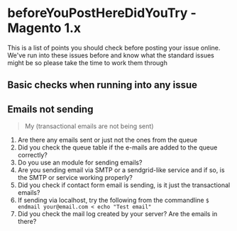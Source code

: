 # beforeYouPostHereDidYouTry - Magento 1.x
This is a list of points you should check before posting your issue online. We've run into these issues before and know what the standard issues might be so please take the time to work them through

## Basic checks when running into any issue

## Emails not sending

> My (transactional emails are not being sent)

1. Are there any emails sent or just not the ones from the queue
2. Did you check the queue table if the e-mails are added to the queue correctly?
3. Do you use an module for sending emails?
4. Are you sending email via SMTP or a sendgrid-like service and if so, is the SMTP or service working properly?
5. Did you check if contact form email is sending, is it just the transactional emails?
6. If sending via localhost, try the following from the commandline `$ endmail your@email.com < echo "Test email"`
7. Did you check the mail log created by your server? Are the emails in there?
